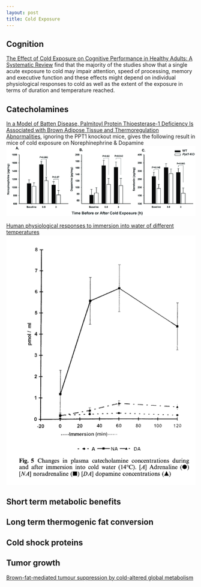 ```yaml
---
layout: post
title: Cold Exposure
---
```



## Cognition

[The Effect of Cold Exposure on Cognitive Performance in Healthy Adults: A Systematic Review](https://pmc.ncbi.nlm.nih.gov/articles/PMC8470111/) find that the majority of the studies show that a single acute exposure to cold may impair attention, speed of processing, memory and executive function and these effects might depend on individual physiological responses to cold as well as the extent of the exposure in terms of duration and temperature reached.



## Catecholamines

[In a Model of Batten Disease, Palmitoyl Protein Thioesterase-1 Deficiency Is Associated with Brown Adipose Tissue and Thermoregulation Abnormalities](http://dx.doi.org/10.1371/journal.pone.0048733), ignoring the PPT1 knockout mice, gives the following result in mice of cold exposure on Norephinephrine & Dopamine
![alt text](image.png)

[Human physiological responses to immersion into water of different temperatures](https://pubmed.ncbi.nlm.nih.gov/10751106/)
![alt text](image-1.png)




## Short term metabolic benefits

## Long term thermogenic fat conversion

## Cold shock proteins

## Tumor growth
[Brown-fat-mediated tumour suppression by cold-altered global metabolism](https://www.nature.com/articles/s41586-022-05030-3)

